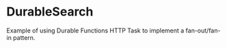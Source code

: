 # DurableSearch

Example of using Durable Functions HTTP Task to implement a fan-out/fan-in pattern.
